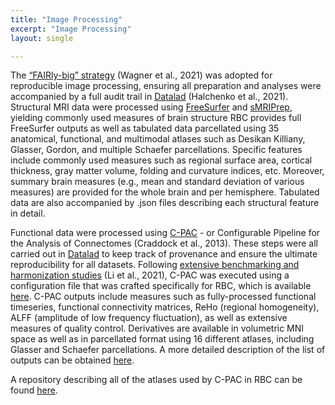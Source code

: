 ```yaml
---
title: "Image Processing"
excerpt: "Image Processing"
layout: single

---
```

The [“FAIRly-big” strategy](https://www.nature.com/articles/s41597-022-01163-2) (Wagner et al., 2021) was adopted for reproducible image processing, ensuring all preparation and analyses were accompanied by a full audit trail in [Datalad](https://www.datalad.org/) (Halchenko et al., 2021).
Structural MRI data were processed using [FreeSurfer](https://surfer.nmr.mgh.harvard.edu/) and [sMRIPrep](https://www.nipreps.org/smriprep/), yielding commonly used measures of brain structure
RBC provides full FreeSurfer outputs as well as tabulated data parcellated using 35 anatomical, functional, and multimodal atlases such as Desikan Killiany, Glasser, Gordon, and multiple Schaefer parcellations.
Specific features include commonly used measures such as regional surface area, cortical thickness, gray matter volume, folding and curvature indices, etc.
Moreover, summary brain measures (e.g., mean and standard deviation of various measures) are provided for the whole brain and per hemisphere.
Tabulated data are also accompanied by .json files describing each structural feature in detail.

Functional data were processed using [C-PAC](https://fcp-indi.github.io/docs/nightly/user/quick) -
or Configurable Pipeline for the Analysis of Connectomes (Craddock et al., 2013).
These steps were all carried out in [Datalad](https://www.datalad.org/) to keep track of provenance and ensure the ultimate reproducibility for all datasets.
Following [extensive benchmarking and harmonization studies](https://www.biorxiv.org/content/10.1101/2021.12.01.470790v3.abstract) (Li et al., 2021), C-PAC was executed using a configuration file that was crafted specifically for RBC, which is available [here](https://github.com/FCP-INDI/C-PAC/blob/0182f98c61cb7fbb495c8300e6a6a7991c859240/CPAC/resources/configs/pipeline_config_rbc-options.yml#L172).
C-PAC outputs include measures such as fully-processed functional timeseries, functional connectivity matrices, ReHo (regional homogeneity), ALFF (amplitude of low frequency fluctuation), as well as extensive measures of quality control.
Derivatives are available in volumetric MNI space as well as in parcellated format using 16 different atlases, including Glasser and Schaefer parcellations.
A more detailed description of the list of outputs can be obtained [here](https://fcp-indi.github.io/docs/nightly/user/output_dir).

A repository describing all of the atlases used by C-PAC in RBC can be found [here](https://github.com/FCP-INDI/C-PAC_templates/tree/d2913cd6d5861d9cb5ffb79aa03da18b6eb603eb/sourcedata/atlases).
